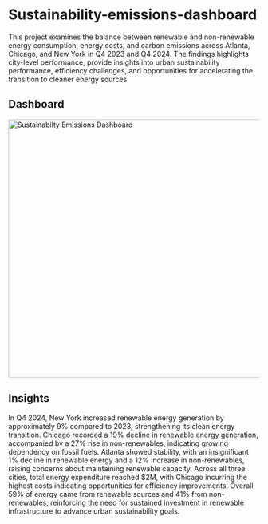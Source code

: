 # Sustainability-emissions-dashboard
This project examines the balance between renewable and non-renewable energy consumption, energy costs, and carbon emissions across Atlanta, Chicago, and New York in Q4 2023 and Q4 2024. The findings highlights city-level performance, provide insights into urban sustainability performance, efficiency challenges, and opportunities for accelerating the transition to cleaner energy sources

## Dashboard
<img width="921" height="517" alt="Sustainabilty   Emissions Dashboard" src="https://github.com/user-attachments/assets/0829e9b6-dc3d-4ae5-97cf-5ce61aa7587a" />

## Insights
In Q4 2024, New York increased renewable energy generation by approximately 9% compared to 2023, strengthening its clean energy transition. Chicago recorded a 19% decline in renewable energy generation, accompanied by a 27% rise in non-renewables, indicating growing dependency on fossil fuels. Atlanta showed stability, with an insignificant 1% decline in renewable energy and a 12% increase in non-renewables, raising concerns about maintaining renewable capacity. Across all three cities, total energy expenditure reached $2M, with Chicago incurring the highest costs indicating opportunities for efficiency improvements. Overall, 59% of energy came from renewable sources and 41% from non-renewables, reinforcing the need for sustained investment in renewable infrastructure to advance urban sustainability goals.
